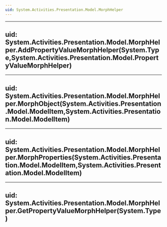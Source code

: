 ```yaml
---
uid: System.Activities.Presentation.Model.MorphHelper
---
```


---
uid: System.Activities.Presentation.Model.MorphHelper.AddPropertyValueMorphHelper(System.Type,System.Activities.Presentation.Model.PropertyValueMorphHelper)
---

---
uid: System.Activities.Presentation.Model.MorphHelper.MorphObject(System.Activities.Presentation.Model.ModelItem,System.Activities.Presentation.Model.ModelItem)
---

---
uid: System.Activities.Presentation.Model.MorphHelper.MorphProperties(System.Activities.Presentation.Model.ModelItem,System.Activities.Presentation.Model.ModelItem)
---

---
uid: System.Activities.Presentation.Model.MorphHelper.GetPropertyValueMorphHelper(System.Type)
---
